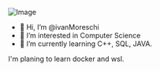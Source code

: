 ![Image](https://doctorvet.it/wp-content/uploads/2019/11/the-lucky-neko-rplhB9mYF48-unsplash.jpg)
- 👋 Hi, I’m @ivanMoreschi
- 👀 I’m interested in Computer Science
- 🌱 I’m currently learning C++, SQL, JAVA.

I'm planing to learn docker and wsl.

